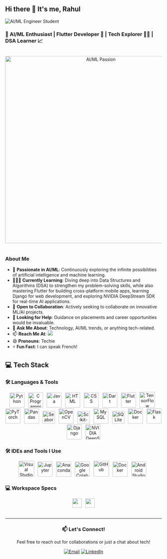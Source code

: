 ## Hi there 👋 It's me, Rahul

![AI/ML Engineer Student](https://img.shields.io/badge/AI%2FML-Engineer%20Student-blueviolet?style=for-the-badge)

### 🤖 AI/ML Enthusiast | Flutter Developer 📱 | Tech Explorer 👩‍💻 | DSA Learner 📈
<br>
<div align="center">
  <img src="https://github.com/Anmol-Baranwal/Cool-GIFs-For-GitHub/assets/74038190/80728820-e06b-4f96-9c9e-9df46f0cc0a5" width="600" alt="AI/ML Passion">
</div>
<br>

### About Me
- 🤖 **Passionate in AI/ML**: Continuously exploring the infinite possibilities of artificial intelligence and machine learning.
- 👨🏻‍💻 **Currently Learning**: Diving deep into Data Structures and Algorithms (DSA) to strengthen my problem-solving skills, while also mastering Flutter for building cross-platform mobile apps, learning Django for web development, and exploring NVIDIA DeepStream SDK for real-time AI applications.
- 👯 **Open to Collaboration**: Actively seeking to collaborate on innovative ML/AI projects.
- 🤔 **Looking for Help**: Guidance on placements and career opportunities would be invaluable.
- 💬 **Ask Me About**: Technology, AI/ML trends, or anything tech-related.
- 📫 **Reach Me At**:
  [<img src="https://img.shields.io/badge/LinkedIn-0077B5?style=for-the-badge&logo=linkedin&logoColor=white" />](https://www.linkedin.com/in/rahul-rn-864144277)
- 😄 **Pronouns**: Techie
- ⚡ **Fun Fact**: I can speak French!

## 💻 Tech Stack

### 🛠️ Languages & Tools
<div align="center">
  <img width="48" height="48" src="https://img.icons8.com/color/48/python--v1.png" alt="Python" title="Python"/> &nbsp;
  <img width="48" height="48" src="https://img.icons8.com/color/48/c-programming.png" alt="C Programming" title="C Programming"/> &nbsp;
  <img width="48" height="48" src="https://img.icons8.com/color/48/java-coffee-cup-logo--v1.png" alt="Java" title="Java"/> &nbsp;
  <img width="48" height="48" src="https://img.icons8.com/color/48/html-5--v1.png" alt="HTML" title="HTML"/> &nbsp;
  <img width="48" height="48" src="https://img.icons8.com/color/48/css3.png" alt="CSS" title="CSS"/> &nbsp;
  <img width="48" height="48" src="https://img.icons8.com/color/48/dart.png" alt="Dart" title="Dart"/> &nbsp;
  <img width="48" height="48" src="https://img.icons8.com/color/48/flutter.png" alt="Flutter" title="Flutter"/> &nbsp;
  <img height="50" width="50" src="https://img.icons8.com/color/48/000000/tensorflow.png" alt="TensorFlow" title="TensorFlow"/> &nbsp;
  <img width="48" height="48" src="https://img.icons8.com/fluency/48/pytorch.png" alt="PyTorch" title="PyTorch"/> &nbsp;
  <img width="48" height="48" src="https://img.icons8.com/color/48/pandas.png" alt="Pandas" title="Pandas"/> &nbsp;
  <img src="https://seaborn.pydata.org/_images/logo-mark-lightbg.svg" alt="Seaborn" width="40" height="40" title="Seaborn"/> &nbsp;
  <img width="48" height="48" src="https://img.icons8.com/fluency/48/opencv.png" alt="OpenCV" title="OpenCV"/> &nbsp;
  <img src="https://upload.wikimedia.org/wikipedia/commons/0/05/Scikit_learn_logo_small.svg" alt="Scikit-learn" width="40" height="40" title="Scikit-learn"/> &nbsp;
  <img width="48" height="48" src="https://img.icons8.com/color/48/mysql-logo.png" alt="MySQL" title="MySQL"/> &nbsp;
  <img src="https://www.vectorlogo.zone/logos/sqlite/sqlite-icon.svg" alt="SQLite" width="40" height="40" title="SQLite"/> &nbsp;
  <img width="48" height="48" src="https://img.icons8.com/fluency/48/docker.png" alt="Docker" title="Docker"/> &nbsp;
  <img width="48" height="48" src="https://img.icons8.com/color/48/flask.png" alt="Flask" title="Flask"/> &nbsp;
  <img width="48" height="48" src="https://img.icons8.com/color/48/django.png" alt="Django" title="Django"/> &nbsp; <!-- Added Django here -->
  <img width="48" height="48" src="https://img.icons8.com/color/48/nvidia.png" alt="NVIDIA DeepStream SDK" title="NVIDIA DeepStream SDK"/> &nbsp; <!-- Added NVIDIA DeepStream SDK here -->
</div>

### 🛠️ IDEs and Tools I Use
<div align="center">
  <img height="50" width="50" src="https://img.icons8.com/color/48/000000/visual-studio-code-2019.png" alt="Visual Studio Code" title="Visual Studio Code"/> &nbsp;
  <img width="48" height="48" src="https://img.icons8.com/fluency/48/jupyter.png" alt="Jupyter" title="Jupyter"/> &nbsp;
  <img width="48" height="48" src="https://img.icons8.com/fluency/48/anaconda--v2.png" alt="Anaconda" title="Anaconda"/> &nbsp;
  <img width="48" height="48" src="https://img.icons8.com/color/48/google-colab.png" alt="Google Colab" title="Google Colab"/> &nbsp;
  <img width="50" height="50" src="https://img.icons8.com/ios-filled/50/github.png" alt="GitHub" title="GitHub"/> &nbsp;
  <img width="48" height="48" src="https://img.icons8.com/fluency/48/docker.png" alt="Docker" title="Docker"/> &nbsp;
  <img width="48" height="48" src="https://img.icons8.com/color/48/android-studio--v2.png" alt="Android Studio" title="Android Studio"/> &nbsp;
</div>

### 💻 Workspace Specs
<div align="center">
 <img height="30" src="https://img.shields.io/badge/NVIDIA-GTX1650-76B900?style=for-the-badge&logo=nvidia&logoColor=white"/> &nbsp;
 <img height="30" src="https://img.shields.io/badge/Intel-Core_i5_11400H-0071C5?style=for-the-badge&logo=intel&logoColor=white"/>
</div>

<br>



---

<div align="center">

  ### 📫 Let's Connect!
  
  Feel free to reach out for collaborations or just a chat about tech!

  [![Email](https://img.shields.io/badge/Email-D14836?style=for-the-badge&logo=gmail&logoColor=white)](mailto:rahulrnsr@gmail.com)
  [![LinkedIn](https://img.shields.io/badge/LinkedIn-0077B5?style=for-the-badge&logo=linkedin&logoColor=white)](https://www.linkedin.com/in/rahul-rn-864144277)

</div>
